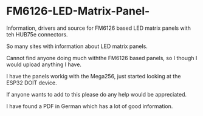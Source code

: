 # FM6126-LED-Matrix-Panel-
Information, drivers and source for FM6126 based LED matrix panels with teh HUB75e connectors.

So many sites with information about LED matrix panels.

Cannot find anyone doing much withthe FM6126 based panels, so I though I would upload anything I have.

I have the panels workig with the Mega256, just started looking at the  ESP32 DOIT device.

If anyone wants to add to this please do any help would be appreciated.

I have found a PDF in German which has a lot of good information.

